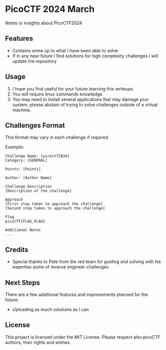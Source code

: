 # PicoCTF 2024 March

Notes or insights about PicoCTF2024

## Features

- Contains some up to what I have been able to solve
- If in any near future I find solutions for high complexity challenges I will update the repository

## Usage

1. I hope you find useful for your future learning this writeups.
2. You will require linux commands knowledge.
3. You may need to install several applications that may damage your system, please abstain of trying to solve challenges outside of a virtual machine.

## Challenges Format
This format may vary in each challenge if required

Example:
```
Challenge Name: [picoctf2024]
Category: [GENERAL]

Points: [Points]

Author: [Author Name]

Challenge Description
[Description of the challenge]

Approach
[First step taken to approach the challenge]
[Second step taken to approach the challenge]

Flag
picoCTF{FLAG_FLAG}

Additional Notes
...
```

## Credits

- Special thanks to Pete from the red team for guiding and solving with his expertise some of reverse engineer challenges

## Next Steps

There are a few additional features and improvements planned for the future:

- Uploading as much solutions as I can 

## License

This project is licensed under the MIT License. Please respect also picoCTF authors, their rights and wishes.
